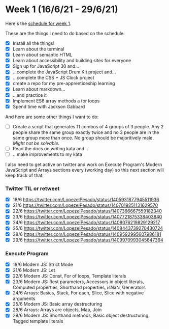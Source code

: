 # Week 1 (16/6/21 - 29/6/21)

Here's the [schedule for week 1](https://learn.foundersandcoders.com/course/syllabus/pre-app-1/schedule/).

These are the things I need to do based on the schedule:

- [x] Install all the things!
- [x] Learn about the terminal
- [x] Learn about semantic HTML
- [x] Learn about accessibility and building sites for everyone
- [x] Sign up for JavaScript 30 and...
- [x] ...complete the JavaScript Drum Kit project and...
- [x] ...complete the CSS + JS Clock project
- [x] create a repo for my pre-apprenticeship learning
- [x] Learn about markdown...
- [x] ...and practice it
- [x] Implement ES6 array methods a for loops
- [x] Spend time with Jackson Gabbard

And here are some other things I want to do:

- [ ] Create a script that generates 11 combos of 4 groups of 3 people. Any 2 people share the same group exactly twice and no 3 people are in the same group more than once. No group should be majoritively male. *Might not be solvable.*
- [ ] Read the docs on writing kata and...
- [ ] ...make improvements to my kata

I also need to get active on twitter and work on Execute Program's Modern JavaScript and Arrays sections every (working day) so this next section will keep track of that:

### Twitter TIL or retweet

- [x] 18/6 https://twitter.com/LopezelPesado/status/1405931877945511936
- [x] 21/6 https://twitter.com/LopezelPesado/status/1407019251131629570
- [x] 22/6 https://twitter.com/LopezelPesado/status/1407366667559182340
- [x] 23/6 https://twitter.com/LopezelPesado/status/1407721875338403840
- [x] 24/6 https://twitter.com/LopezelPesado/status/1408076219829129217
- [x] 25/6 https://twitter.com/LopezelPesado/status/1408443739270430724
- [x] 28/6 https://twitter.com/LopezelPesado/status/1409592995607986181
- [x] 29/6 https://twitter.com/LopezelPesado/status/1409970993045647364

### Execute Program

- [x] 18/6 Modern JS: Strict Mode
- [x] 21/6 Modern JS: Let
- [x] 22/6 Modern JS: Const, For of loops, Template literals
- [x] 23/6 Modern JS: Rest parameters, Accessors in object literals, Computed properties, Shorthand properties, isNaN, Generators
- [x] 24/6 Arrays: Basics, Stack, For each, Slice, Slice with negative arguments
- [x] 25/6 Modern JS: Basic array destructuring
- [x] 28/6 Arrays: Arrays are objects, Map, Join
- [x] 29/6 Modern JS: Shorthand methods, Basic object destructuring, Tagged template literals